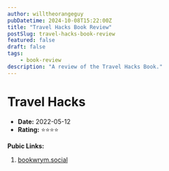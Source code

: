 ```yaml
---
author: willtheorangeguy
pubDatetime: 2024-10-08T15:22:00Z
title: "Travel Hacks Book Review"
postSlug: travel-hacks-book-review
featured: false
draft: false
tags:
    - book-review
description: "A review of the Travel Hacks Book."
---
```


# Travel Hacks

-   **Date:** 2022-05-12
-   **Rating:** ⭐⭐⭐⭐

**Pubic Links:**

1. [bookwrym.social](https://bookwyrm.social/user/willtheorangeguy/reviewrating/558969)
